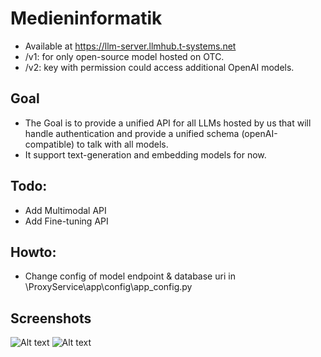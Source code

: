# Medieninformatik
- Available at https://llm-server.llmhub.t-systems.net
- /v1: for only open-source model hosted on OTC.
- /v2: key with permission could access additional OpenAI models.

## Goal

- The Goal is to provide a unified API for all LLMs hosted by us that will handle authentication and provide a unified schema (openAI-compatible) to talk with all models.
- It support text-generation and embedding models for now.

## Todo:
- Add Multimodal API
- Add Fine-tuning API

## Howto:
- Change config of model endpoint & database uri in \ProxyService\app\config\app_config.py

## Screenshots

![Alt text](image.png)
![Alt text](image.png)
